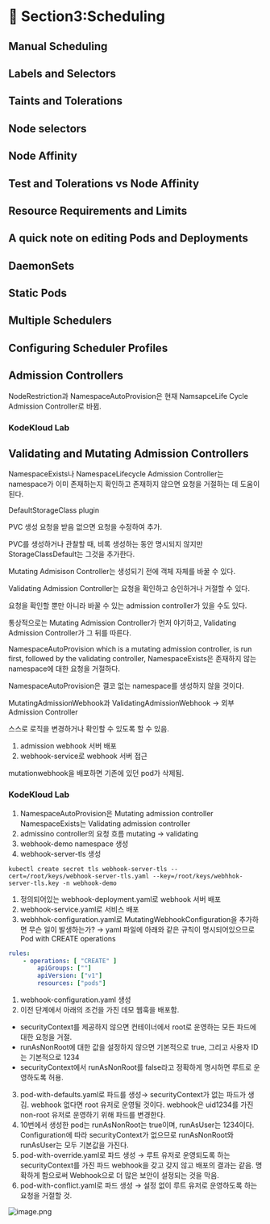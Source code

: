 # 📕 Section3:Scheduling

## Manual Scheduling


## Labels and Selectors


## Taints and Tolerations


## Node selectors


## Node Affinity


## Test and Tolerations vs Node Affinity


## Resource Requirements and Limits


## A quick note on editing Pods and Deployments


## DaemonSets


## Static Pods


## Multiple Schedulers


## Configuring Scheduler Profiles


## Admission Controllers


NodeRestriction과 NamespaceAutoProvision은 현재 NamsapceLife Cycle Admission Controller로 바뀜.


### KodeKloud Lab


## Validating and Mutating Admission Controllers


NamespaceExists나 NamespaceLifecycle Admission Controller는 namespace가 이미 존재하는지 확인하고 존재하지 않으면 요청을 거절하는 데 도움이 된다.


DefaultStorageClass plugin


PVC 생성 요청을 받음 없으면 요청을 수정하여 추가.


PVC를 생성하거나 관찰할 때, 비록 생성하는 동안 명시되지 않지만 StorageClassDefault는 그것을 추가한다.


Mutating Admisison Controller는 생성되기 전에 객체 자체를 바꿀 수 있다.


Validating Admission Controller는 요청을 확인하고 승인하거나 거절할 수 있다.


요청을 확인할 뿐만 아니라 바꿀 수 있는 admission controller가 있을 수도 있다.


통상적으로는 Mutating Admission Controller가 먼저 야기하고, Validating Admission Controller가 그 뒤를 따른다.


NamespaceAutoProvision which is a mutating admission controller, is run first, followed by the validating controller, NamespaceExists은 존재하지 않는 namespace에 대한 요청을 거절하다.


NamespaceAutoProvision은 결코 없는 namespace를 생성하지 않을 것이다.


MutatingAdmissionWebhook과 ValidatingAdmissionWebhook → 외부 Admission Controller


스스로 로직을 변경하거나 확인할 수 있도록 할 수 있음.

1. admission webhook 서버 배포
2. webhook-service로 webhook 서버 접근

mutationwebhook을 배포하면 기존에 있던 pod가 삭제됨.


### KodeKloud Lab

1. NamespaceAutoProvision은 Mutating admission controller
NamespaceExists는 Validating admission controller
2. admissino controller의 요청 흐름
mutating → validating
3. webhook-demo namespace 생성
4. webhook-server-tls 생성

```shell
kubectl create secret tls webhook-server-tls --cert=/root/keys/webhook-server-tls.yaml --key=/root/keys/webhhok-server-tls.key -n webhook-demo
```

1. 정의되어있는 webhook-deployment.yaml로 webhook 서버 배포
2. webhook-service.yaml로 서비스 배포
3. webhhok-configuration.yaml로 MutatingWebhookConfiguration을 추가하면 무슨 일이 발생하는가?
→ yaml 파일에 아래와 같은 규칙이 명시되어있으므로 Pod with CREATE operations

```yaml
rules:
	- operations: [ "CREATE" ]
		apiGroups: [""]
		apiVersion: ["v1"]
		resources: ["pods"]
```

1. webhook-configuration.yaml 생성
2. 이전 단계에서 아래의 조건을 가진 데모 웹훅을 배포함.
- securityContext를 제공하지 않으면 컨테이너에서 root로 운영하는 모든 파드에 대한 요청을 거절.
- runAsNonRoot에 대한 값을 설정하지 않으면 기본적으로 true, 그리고 사용자 ID는 기본적으로 1234
- securityContext에서 runAsNonRoot를 false라고 정확하게 명시하면 루트로 운영하도록 허용.
3. pod-with-defaults.yaml로 파드를 생성→ securityContext가 없는 파드가 생김.
webhook 없다면 root 유저로 운영될 것이다. webhook은 uid1234를 가진 non-root 유저로 운영하기 위해 파드를 변경한다.
4. 10번에서 생성한 pod는 runAsNonRoot는 true이며, runAsUser는 1234이다.
Configuration에 따라 securityContext가 없으므로 runAsNonRoot와 runAsUser는 모두 기본값을 가진다.
5. pod-with-override.yaml로 파드 생성 → 루트 유저로 운영되도록 하는 securityContext를 가진 파드
webhook을 갖고 갖지 않고 배포의 결과는 같음.
명확하게 함으로써 Webhook으로 더 많은 보안이 설정되는 것을 막음.
6. pod-with-conflict.yaml로 파드 생성 → 
설정 없이 루트 유저로 운영하도록 하는 요청을 거절할 것.

![image.png](https://prod-files-secure.s3.us-west-2.amazonaws.com/b2ea2032-00e9-4883-a13b-cb03cf5b2334/501c3b54-0de4-44d6-afe6-eca0c6373e4f/image.png?X-Amz-Algorithm=AWS4-HMAC-SHA256&X-Amz-Content-Sha256=UNSIGNED-PAYLOAD&X-Amz-Credential=ASIAZI2LB466TQXFPRGK%2F20250215%2Fus-west-2%2Fs3%2Faws4_request&X-Amz-Date=20250215T161436Z&X-Amz-Expires=3600&X-Amz-Security-Token=IQoJb3JpZ2luX2VjEB8aCXVzLXdlc3QtMiJGMEQCIGQJ5tr3kJhXpS%2FUqSzMZlw5i%2FY3GirwSpLojmn6AvNKAiA9Ob2rxxqg3tESQgOjoEMKhKsUC%2FzGVnUf%2BS7StLAtLSr%2FAwhHEAAaDDYzNzQyMzE4MzgwNSIMj6hHqEEII2qITfcUKtwDdk5kJRYyRcXXMWebNrmYLFIR37o0hzM7oCvHuFYWTCvmJ0C%2Fqee5URjZDeFG%2BEE3Pl3MeehC9yvCdAJiwaK%2F8Yrk2eXyZZZxWR%2FIVVMrN7UFWAK1HwqpsBSMCMmMSVWwnUvOzwzyP%2F1bwuEAbkpFJlDm9VxwDIPcVxBf%2BUuoCrYQto4tPMfLE0tKsE2J%2FSOxlogI7ZfODl5JxHkJE6l2WCwVW24t%2FCDYL0QS4fHIsbIos0GTPP%2FNy8E7tonL3%2FUkz1JuWI2cOEhaQEZNrAbNRDrvUEgayExlAmrFM5%2B2neSqGC4WtN%2Be%2FR4ZbLBihfuu5hlgJcHHCRUhkO1IG7tg4RYAuCD1RiGUVH3Pphysb8R6B6i5H27zn%2F7jihW4oTcpHE2VEQj4c2AvCQWaDbAsW9%2Br8KJb1VmGMreFxrfZqt2c8ZzRW%2BVZOC0sETzRnmpjEWwTepUbIcgtihEx5iSSv6gjT%2B2Y%2BgJ5izDXO2eZLA8BJZWlP3ukrHu8BHsJfXCLZVwjObGFi1gESop0ngYgko73DN%2FtikaCfMKuhvNU9UVvWBGLpgRIUXFyCNVqhCxM3CW4cnJqLsVPnxZyQbmHDG9ZYfuODpvlsuInVc8zn%2FSk5r1fAOwDLCzMYYsw7MXCvQY6pgGP%2FWLxsDCEpanbSAnABuVjVviavRjXYpQ61k1%2FNNPqSstl52Tqkytc4%2FuRsCFCsSfdsXpWl2FG8dYX1Ry5dXFp6jsLU4xAUeMDYgR1ZRejduDWFpAJxyh2NZ1iEh833958%2BI87IXsIu%2BCkgzvEL0ozFtd8H4IImAGT0qUEsR7ILFI5seaOIYn1N0vDLUJB4IYK%2FC4WaBCjg9RCgtbB14jdNaFSi2rf&X-Amz-Signature=223bda9e3cbcad7438c8314fc74e147b652eccdc25b137ad1f74f783b8435c1f&X-Amz-SignedHeaders=host&x-id=GetObject)

